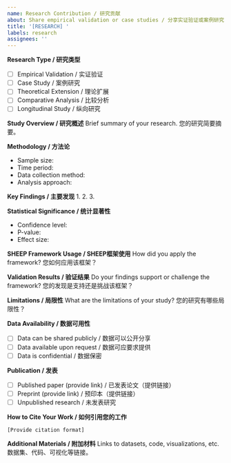 ```yaml
---
name: Research Contribution / 研究贡献
about: Share empirical validation or case studies / 分享实证验证或案例研究
title: '[RESEARCH] '
labels: research
assignees: ''
---
```


**Research Type / 研究类型**
- [ ] Empirical Validation / 实证验证
- [ ] Case Study / 案例研究
- [ ] Theoretical Extension / 理论扩展
- [ ] Comparative Analysis / 比较分析
- [ ] Longitudinal Study / 纵向研究

**Study Overview / 研究概述**
Brief summary of your research.
您的研究简要摘要。

**Methodology / 方法论**
- Sample size:
- Time period:
- Data collection method:
- Analysis approach:

**Key Findings / 主要发现**
1.
2.
3.

**Statistical Significance / 统计显著性**
- Confidence level:
- P-value:
- Effect size:

**SHEEP Framework Usage / SHEEP框架使用**
How did you apply the framework?
您如何应用该框架？

**Validation Results / 验证结果**
Do your findings support or challenge the framework?
您的发现是支持还是挑战该框架？

**Limitations / 局限性**
What are the limitations of your study?
您的研究有哪些局限性？

**Data Availability / 数据可用性**
- [ ] Data can be shared publicly / 数据可以公开分享
- [ ] Data available upon request / 数据可应要求提供
- [ ] Data is confidential / 数据保密

**Publication / 发表**
- [ ] Published paper (provide link) / 已发表论文（提供链接）
- [ ] Preprint (provide link) / 预印本（提供链接）
- [ ] Unpublished research / 未发表研究

**How to Cite Your Work / 如何引用您的工作**
```
[Provide citation format]
```

**Additional Materials / 附加材料**
Links to datasets, code, visualizations, etc.
数据集、代码、可视化等链接。